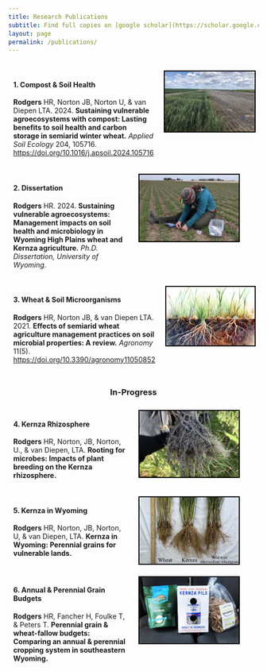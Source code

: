 ```yaml
---
title: Research Publications
subtitle: Find full copies on [google scholar](https://scholar.google.com/citations?user=https://scholar.google.com/citations?user=rK1CuzcAAAAJ&hl=en&user=rK1CuzcAAAAJ)
layout: page
permalink: /publications/
---
```

<!--CSS styling-->
<style>
  .side-by-side {display: flex;}
  .side-by-side > div {flex: 1;padding: 10px;}
  .image-border {border: 2px solid black;}
</style>

<style>
h1, h2, h3 {text-align: center;}
</style>


### 

<!--PAPER 1: OREI-->
<div class="side-by-side"> <div>

#### 1. Compost & Soil Health
**Rodgers** HR, Norton JB, Norton U, & van Diepen LTA. 2024. **Sustaining vulnerable agroecosystems with compost: Lasting benefits to soil health and carbon storage in semiarid winter wheat.** *Applied Soil Ecology* 204, 105716. https://doi.org/10.1016/j.apsoil.2024.105716

</div> <div>
<img src="images/edited/wheat_fallow.png" width="200" class="image-border">
</div> </div>

<!--PAPER 2: Dissertation-->
<div class="side-by-side"> <div>

#### 2. Dissertation
**Rodgers** HR. 2024. **Sustaining vulnerable agroecosystems: Management impacts on soil health and microbiology in Wyoming High Plains wheat and Kernza agriculture.** *Ph.D. Dissertation, University of Wyoming*.

</div> <div>
<img src="images/edited/measuring_plants.jpg" width="200" class="image-border">
</div> </div>

<!--PAPER 3: Review-->
<div class="side-by-side"> <div>

#### 3. Wheat & Soil Microorganisms
**Rodgers** HR, Norton JB, & van Diepen LTA. 2021. **Effects of semiarid wheat agriculture management practices on soil microbial properties: A review.** *Agronomy* 11(5). https://doi.org/10.3390/agronomy11050852

</div> <div>
<img src="images/edited/ai_roots2.png" width="200" class="image-border">
</div> </div>

### In-Progress

<!--PAPER 4: Rhizosphere-->
<div class="side-by-side"> <div>

#### 4. Kernza Rhizosphere
**Rodgers** HR, Norton, JB, Norton, U., & van Diepen, LTA. **Rooting for microbes: Impacts of plant breeding on the Kernza rhizosphere.**
  
</div> <div>
<img src="images/edited/rhizo.jpg" width="200" class="image-border">
</div> </div>

<!--PAPER 5: Kernza Wyoming-->
<div class="side-by-side"> <div>

#### 5. Kernza in Wyoming
**Rodgers** HR, Norton, JB, Norton, U, & van Diepen, LTA. **Kernza in Wyoming: Perennial grains for vulnerable lands.**

</div> <div>
<img src="images/edited/three_roots.jpg" width="200" class="image-border">
</div> </div>

<!--PAPER 6: Bulletin-->
<div class="side-by-side"> <div>

#### 6. Annual & Perennial Grain Budgets
**Rodgers** HR, Fancher H, Foulke T, & Peters T. **Perennial grain & wheat-fallow budgets: Comparing an annual & perennial cropping system in southeastern Wyoming.**

</div> <div>
<img src="images/edited/Kernza_products.png" width="200" class="image-border">
</div> </div>
